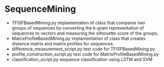 # SequenceMining
* TFISFBasedMining.py implamentation of class that compares two groups of sequences by converting the k-gram representation of sequences to vectors and measuring the silhouette score of the groups.
* MatrixProfileBasedMining.py implamentation of class that creates distance matrix and matrix profiles for sequences.
* difference\_measurement\_script.py test code for TFISFBasedMining.py
* profile\_construction\_script.py test code for MatrixProfileBasedMining.py
* classification\_script.py sequence classification using LSTM and SVM
